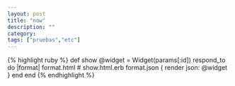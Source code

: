 ```yaml
---
layout: post
title: "now"
description: ""
category: 
tags: ["pruebas","etc"]
---
```

{% highlight ruby %}
def show
  @widget = Widget(params[:id])
  respond_to do |format|
    format.html # show.html.erb
    format.json { render json: @widget }
  end
end
{% endhighlight %}

